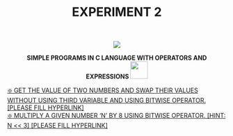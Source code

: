 <h1 align="center">EXPERIMENT 2</h1>
<!-- PROJECT LOGO -->
<br />
<p align="center">
  <a href="https://github.com/DHANOLA/CLASS-NOTIX/edit/root/SEMESTER%201/PROGRAMMING%20AND%20DATA%20STRUCTURES%20LAB/EXPERIMENT%202">
    <img src="https://media.giphy.com/media/QU1pSfyEynvgY/giphy.gif" >
  </a>

  

  <p align="center">
  <b>SIMPLE PROGRAMS IN C LANGUAGE WITH OPERATORS AND EXPRESSIONS <img src="https://media.giphy.com/media/xUOxfjsW9fWPqEWouI/giphy.gif" width="40" height="40" /></b>
    <br />
   
  </p>
</p>



   <a href="" style="color: ">❇️ GET THE VALUE OF TWO NUMBERS AND SWAP THEIR VALUES WITHOUT USING THIRD VARIABLE AND USING BITWISE OPERATOR. [PLEASE FILL HYPERLINK]</a><br />
     <a href="" style="color: ">❇️ MULTIPLY A GIVEN NUMBER ‘N’ BY 8 USING BITWISE OPERATOR. [HINT: N << 3]  [PLEASE FILL HYPERLINK]</a><br />
    




